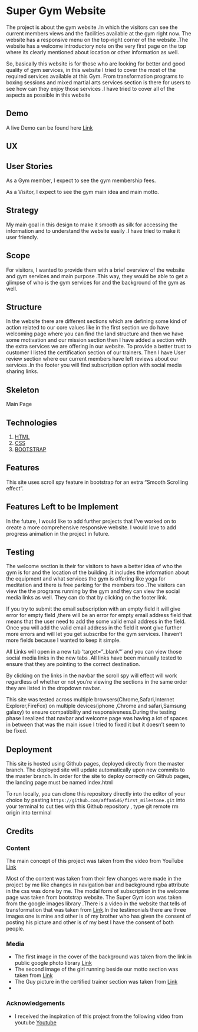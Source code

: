 ﻿# Super Gym Website

The project is about the gym website .In which the visitors can see the current members views and the facilities available at the gym right now. The website has a responsive menu on the top-right corner of the website .The website has a welcome introductory note on the very first page on the top where its clearly mentioned about location or other information as well.

So, basically this website is for those who are looking for better and good quality of gym services, in this website I tried to cover the most of the required services available at this Gym. From transformation programs to boxing sessions and mixed martial arts services section is there for users to see how can they enjoy those services .I have tried to cover all of the aspects as possible in this website

## Demo

A live Demo can be found here  [Link]( https://affan546.github.io/first_milestone)

## UX

## User Stories

As a Gym member, I expect to see the gym membership fees.

As a Visitor, I expect to see the gym main idea and main motto.

## Strategy

My main goal in this design to make it smooth as silk for accessing the information and to understand the website easily .I have tried to make it user friendly.

## Scope

For visitors, I wanted to provide them with a brief overview of the website and gym services and main purpose .This way, they would be able to get a glimpse of who is the gym services for and the background of the gym as well.

## Structure

In the website there are different sections which are defining some kind of action related to our core values like in the first section we do have welcoming page where you can find the land structure and then we have some motivation and our mission section then I have added a section with the extra services we are offering in our website. To provide a better trust to customer I listed the certification section of our trainers. Then I have User review section where our current members have left reviews about our services .In the footer you will find subscription option with social media sharing links.

## Skeleton
Main Page

## Technologies

1. [HTML]( https://en.wikipedia.org/wiki/HTML5)
2. [CSS]( https://en.wikipedia.org/wiki/Cascading_Style_Sheets)
3. [BOOTSTRAP]( https://getbootstrap.com/docs/4.3/getting-started/download/)

## Features

This site uses scroll spy feature in bootstrap for an extra “Smooth Scrolling effect”.

## Features Left to be Implement

In the future, I would like to add further projects that I’ve worked on to create a more comprehensive responsive website. I would love to add progress animation in the project in future.

## Testing

The welcome section is their for visitors to have a better idea of who the gym is for and the location of the building .It includes the information about the equipment and what services the gym is offering like yoga for meditation and there is free parking for the members too .The visitors can view the the programs running by the gym and they can view the social media links as well. They can do that by clicking on the footer link. 

If you try to submit the email subscription with an empty field it will give error for empty field ,there will be an error for empty email address field that means that the user need to add the some valid email address in the field. Once you will add the valid email address in the field it wont give further more errors and will let you get subscribe for the gym services. I haven’t more fields because I wanted to keep it simple.

All Links will open in a new tab ‘target=”_blank”’ and you can view those social media links in the new tabs .All links have been manually tested to ensure that they are pointing to the correct destination.

By clicking on the links in the navbar the scroll spy will effect will work regardless of whether or not you’re viewing the sections in the same order they are listed in the dropdown navbar.

This site was tested across multiple browsers(Chrome,Safari,Internet Explorer,FireFox) on multiple devices(iphone ,Chrome and safari,Samsung galaxy) to ensure compatibility and responsiveness.During the testing phase I realized that navbar and welcome page was having a lot of spaces in between that was the main issue I tried to fixed it but it doesn’t seem to be fixed.

## Deployment

This site is hosted using Github pages, deployed directly from the master branch. The deployed site will update automatically upon new commits to the master branch. In order for the site to deploy correctly on Github pages, the landing page must be named index.html 

To run locally, you can clone this repository directly into the editor of your choice by pasting ```https://github.com/affan546/first_milestone.git``` into your terminal to cut ties with this Github repository , type git remote rm origin into terminal 


## Credits

### Content
The main concept of this project was taken from the video from YouTube [Link]( https://www.youtube.com/watch?v=4bPABX-jOko)

Most of the content was taken from their few changes were made in the project by me like changes in navigation bar and background rgba attribute in the css was done by me. The modal form of subscription in the welcome page was taken from bootstrap website. The Super Gym icon was taken from the google images library .There is a video in the website that tells of transformation that was taken from [Link]( https://www.youtube.com/watch?v=-k5_GP25-bw).In the testimonials there are three images one is mine and other is of my brother who has given the consent of posting his picture and other is of my best I have the consent of both people.

### Media

- The first image in the cover of the background was taken from the link in public google photo library [Link]( https://lh3.googleusercontent.com/P-icJf5vw2UR7GVSDX40lEFXG5wL0rDGNOWqOpJX6Ciu7nZvgpaMNe8-yRIQm4FXiwP28A=s128)
- The second image of the girl running beside our motto section was taken from [Link]( http://pluspng.com/png-142036.html)
- The Guy picture in the certified trainer section was taken from [Link]( https://www.google.com.pk/imgres?imgurl=https%3A%2F%2Fi7.pngguru.com%2Fpreview%2F337%2F561%2F133%2F5bbf1663d177b.jpg&imgrefurl=https%3A%2F%2Fwww.pngguru.com%2Fsearch%3Fpng%3DBodybuilders%26page%3D2&docid=kXs58lx0J-_SEM&tbnid=Vg1H6A-uaBB3WM%3A&vet=10ahUKEwjmpo_2gpbmAhXObMAKHX4OByMQMwgpKAAwAA..i&w=500&h=800&itg=1&hl=en-PK&bih=625&biw=1366&q=traps%20vs%20no%20traps&ved=0ahUKEwjmpo_2gpbmAhXObMAKHX4OByMQMwgpKAAwAA&iact=mrc&uact=8)
- 
### Acknowledgements

- I received the inspiration of this project from the following video from youtube [Youtube](https://www.youtube.com/watch?v=4bPABX-jOko)

